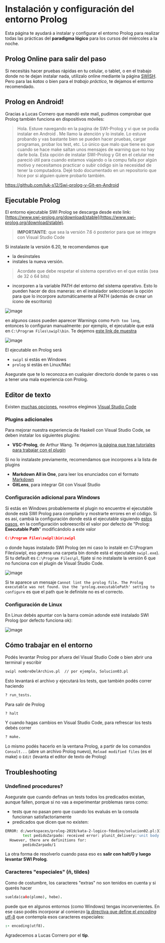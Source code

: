 # Instalación y configuración del entorno Prolog

Esta página te ayudará a instalar y configurar el entorno Prolog para realizar todas las prácticas del **paradigma lógico** para los cursos del miércoles a la noche.

## Prolog Online para salir del paso

Si necesitás hacer pruebas rápidas en tu celular, o tablet, o en el trabajo donde no te dejan instalar nada, utilizalo online mediante la página [SWISH](https://swish.swi-prolog.org/). Pero para las _katas_ o bien para el _trabajo práctico_, te dejamos el entorno recomendado.

## Prolog en Android!

Gracias a Lucas Cornero que mandó este mail, pudimos comprobar que Prolog también funciona en dispositivos móviles:

> Hola. Estuve navegando en la pagina de SWI-Prolog y vi que se podía instalar en Android . Me llamo la atención  y lo instale. Lo estuve probando y vas bastante bien se pueden hacer pruebas, cargar programas, probar los test, etc. Lo único que malo que tiene es que cuando se hace make saltan unos mensajes de warning que no hay darle bola. Esta opción de instalar SWI-Prolog y Git en el celular me pareció útil para cuando estamos viajando o la compu falla por algún motivo y necesitamos practicar o subir código sin la necesidad de tener la computadora. Dejé todo documentado en un repositorio que hice por si alguien quiere probarlo también.

https://github.com/luk-s12/Swi-prolog-y-Git-en-Android

## Ejecutable Prolog

El entorno ejecutable SWI Prolog se descarga desde este link: [https://www.swi-prolog.org/download/stable](https://www.swi-prolog.org/download/stable).

> **IMPORTANTE**: que sea la versión 7.6 ó posterior para que se integre con Visual Studio Code

Si instalaste la versión 6.20, te recomendamos que

- la desinstales
- instales la nueva versión.

> Acordate que debe respetar el sistema operativo en el que estás (sea de 32 ó 64 bits)

- incorporen a la variable PATH del entorno del sistema operativo. Esto lo pueden hacer de dos maneras: en el instalador seleccionan la opción para que lo incorpore automáticamente al PATH (además de crear un ícono de escritorio)

![image](../../images/prolog/installConfiguration.png)

en algunos casos pueden aparecer Warnings como `Path too long`, entonces lo configuran manualmente: por ejemplo, el ejecutable que está en `C:\Program Files\swipl\bin`. Te dejemos [este link de muestra](https://www.computerhope.com/issues/ch000549.htm)

![image](../../images/prolog/environmentVariables.png)

El ejecutable en Prolog será

- `swipl` si estás en Windows
- `prolog` si estás en Linux/Mac

Asegurate que te lo reconozca en cualquier directorio donde te pares o vas a tener una mala experiencia con Prolog.

## Editor de texto

Existen [muchas opciones](https://wiki.haskell.org/IDEs), nosotros elegimos [Visual Studio Code](https://code.visualstudio.com/)

### Plugins adicionales

Para mejorar nuestra experiencia de Haskell con Visual Studio Code, se deben instalar los siguientes plugins:

- **VSC-Prolog**, de Arthur Wang. Te dejamos [la página que trae tutoriales para trabajar con el plugin](https://marketplace.visualstudio.com/items?itemName=arthurwang.vsc-prolog)

Si no lo instalaste previamente, recomendamos que incorpores a la lista de plugins

- **Markdown All in One**, para leer los enunciados con el formato [Markdown](https://help.github.com/articles/basic-writing-and-formatting-syntax/)
- **GitLens**, para integrar Git con Visual Studio

### Configuración adicional para Windows

Si estás en Windows probablemente el plugin no encuentre el ejecutable donde está SWI Prolog para compilarlo y mostrarte errores en el código. Si es así, cambiá la configuración donde está el ejecutable siguiendo [estos pasos](https://github.com/arthwang/vsc-prolog/issues/4), en la configuración sobreescribí el valor por defecto de "Prolog: **Executable Path**" modificándolo a este valor

```json
C:\Program Files\swipl\bin\swipl
```

o donde hayas instalado SWI Prolog (en mi caso lo instalé en C:\Program Files\swipl, eso genera una carpeta bin donde está el ejecutable `swipl.exe`). Si tu default es `C:\Program Files\pl`, fijate si no instalaste la versión 6 que no funciona con el plugin de Visual Studio Code.

![image](../../images/prolog/vsc-prolog.gif)

Si te aparece un mensaje `Cannot lint the prolog file. The Prolog executable was not found. Use the 'prolog.executablePath' setting to configure` es que el path que le definiste no es el correcto.

### Configuración de Linux

En Linux debés apuntar con la barra común adonde esté instalado SWI Prolog (por defecto funciona ok):

![image](../../images/prolog/PrologVSCConfigurationLinux.png)

## Cómo trabajar en el entorno

Podés levantar Prolog por afuera del Visual Studio Code o bien abrir una terminal y escribir

```bash
swipl nombreDelArchivo.pl  // por ejemplo, Solucion03.pl
```

Esto levantará el archivo y ejecutará los tests, que también podés correr haciendo

```prolog
? run_tests.
```

Para salir de Prolog

```prolog
? halt
```

Y cuando hagas cambios en Visual Studio Code, para refrescar los tests debés correr

```prolog
? make.
```

Lo mismo podés hacerlo en la ventana Prolog, a partir de los comandos `Consult...` (abre un archivo Prolog nuevo), `Reload modified files` (es el make) o `Edit` (levanta el editor de texto de Prolog)

## Troubleshooting

### Undefined procedures?

Asegurate que cuando definas un tests todos los predicados existan, aunque fallen, porque si no vas a experimentar problemas raros como:

- tests que no pasan pero que cuando los evaluás en la consola funcionan satisfactoriamente
- predicados que dicen que no existen:

```bash
ERROR: d:/workspaces/prolog-2019/kata-2-logico-fdodino/solucion02.pl:31:
        test pedidoZarpado: received error: plunit_delivery:'unit body'/2: Undefined procedure: plunit_delivery:pedidoZarpado/1
  However, there are definitions for:
        pedidoZarpado/1
```

La otra forma de resolverlo cuando pasa eso es **salir con halt/0 y luego levantar SWI Prolog**.

### Caracteres "especiales" (ñ, tildes)

Como de costumbre, los caracteres "extras" no son tenidos en cuenta y si querés hacer

```prolog
suelda(caño(plomo), hebe).
```

puede que en algunos entornos (como Windows) tengas inconvenientes. En ese caso podés incorporar al comienzo [la directiva que define el _encoding_ utf-8](https://www.swi-prolog.org/pldoc/man?predicate=encoding/1) que contempla esos caracteres especiales:

```prolog
:- encoding(utf8).
```

Agradecemos a Lucas Cornero por el **tip**.
